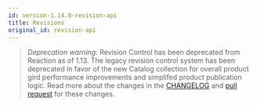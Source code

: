 ```yaml
---
id: version-1.14.0-revision-api
title: Revisions
original_id: revision-api
---
```


> _Deprecation warning:_ Revision Control has been deprecated from Reaction as of 1.13. The legacy revision control system has been deprecated in favor of the new Catalog collection for overall product gird performance improvements and simplifed product publication logic. Read more about the changes in the [CHANGELOG](https://github.com/reactioncommerce/reaction/blob/v1.14.0/CHANGELOG.md) and [pull request](https://github.com/reactioncommerce/reaction/pull/4238) for these changes.
